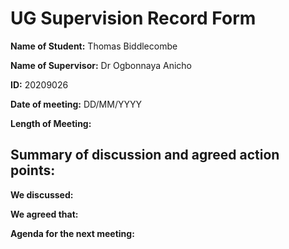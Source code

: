 # UG Supervision Record Form

**Name of Student:** Thomas Biddlecombe

**Name of Supervisor:** Dr Ogbonnaya Anicho

**ID:** 20209026

**Date of meeting:** DD/MM/YYYY

**Length of Meeting:** 

## Summary of discussion and agreed action points:
**We discussed:**


**We agreed that:**


**Agenda for the next meeting:**


